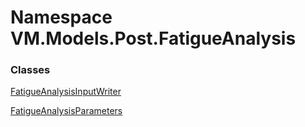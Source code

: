 # <a id="VM_Models_Post_FatigueAnalysis"></a> Namespace VM.Models.Post.FatigueAnalysis

### Classes

 [FatigueAnalysisInputWriter](VM.Models.Post.FatigueAnalysis.FatigueAnalysisInputWriter.md)

 [FatigueAnalysisParameters](VM.Models.Post.FatigueAnalysis.FatigueAnalysisParameters.md)

